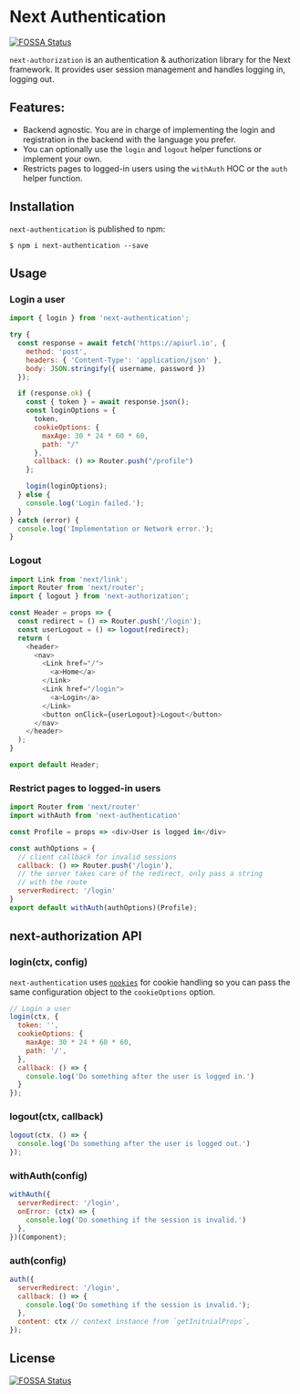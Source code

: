 # Next Authentication
[![FOSSA Status](https://app.fossa.io/api/projects/git%2Bgithub.com%2Fj0lv3r4%2Fnext-authentication.svg?type=shield)](https://app.fossa.io/projects/git%2Bgithub.com%2Fj0lv3r4%2Fnext-authentication?ref=badge_shield)


`next-authorization` is an authentication &amp; authorization library for the Next framework. It provides user session management and handles logging in, logging out.

## Features:

- Backend agnostic. You are in charge of implementing the login and registration in the backend with the language you prefer.
- You can optionally use the `login` and `logout` helper functions or implement your own.
- Restricts pages to logged-in users using the `withAuth` HOC or the `auth` helper function.

## Installation

`next-authentication` is published to npm:

```
$ npm i next-authentication --save
```

## Usage

### Login a user

```js
import { login } from 'next-authentication';

try {
  const response = await fetch('https://apiurl.io', {
    method: 'post',
    headers: { 'Content-Type': 'application/json' },
    body: JSON.stringify({ username, password })
  });

  if (response.ok) {
    const { token } = await response.json();
    const loginOptions = {
      token,
      cookieOptions: {
        maxAge: 30 * 24 * 60 * 60,
        path: "/"
      },
      callback: () => Router.push("/profile")
    };

    login(loginOptions);
  } else {
    console.log('Login failed.');
  }
} catch (error) {
  console.log('Implementation or Network error.');
}
```

### Logout

```js
import Link from 'next/link';
import Router from 'next/router';
import { logout } from 'next-authorization';

const Header = props => {
  const redirect = () => Router.push('/login');
  const userLogout = () => logout(redirect);
  return (
    <header>
      <nav>
        <Link href="/">
          <a>Home</a>
        </Link>
        <Link href="/login">
          <a>Login</a>
        </Link>
        <button onClick={userLogout}>Logout</button>
      </nav>
    </header>
  );
}

export default Header;
```

### Restrict pages to logged-in users

```js
import Router from 'next/router'
import withAuth from 'next-authentication'

const Profile = props => <div>User is logged in</div>

const authOptions = {
  // client callback for invalid sessions
  callback: () => Router.push('/login'),
  // the server takes care of the redirect, only pass a string
  // with the route
  serverRedirect: '/login'
}
export default withAuth(authOptions)(Profile);
```

## next-authorization API

### login(ctx, config)

`next-authentication` uses [`nookies`](https://www.npmjs.com/package/nookies) for cookie handling so you can pass the same configuration object to the `cookieOptions` option.

```js
// Login a user
login(ctx, {
  token: '',
  cookieOptions: {
    maxAge: 30 * 24 * 60 * 60,
    path: '/',
  },
  callback: () => {
    console.log('Do something after the user is logged in.')
  }
});
```

### logout(ctx, callback)

```js
logout(ctx, () => {
  console.log('Do something after the user is logged out.')
});
```

### withAuth(config)

```js
withAuth({
  serverRedirect: '/login',
  onError: (ctx) => {
    console.log('Do something if the session is invalid.')
  },
})(Component);
```

### auth(config)

```js
auth({
  serverRedirect: '/login',
  callback: () => {
    console.log('Do something if the session is invalid.');
  },
  content: ctx // context instance from `getInitnialProps`,
});
```


## License
[![FOSSA Status](https://app.fossa.io/api/projects/git%2Bgithub.com%2Fj0lv3r4%2Fnext-authentication.svg?type=large)](https://app.fossa.io/projects/git%2Bgithub.com%2Fj0lv3r4%2Fnext-authentication?ref=badge_large)